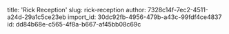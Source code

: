 title: 'Rick Reception'
slug: rick-reception
author: 7328c14f-7ec2-4511-a24d-29a1c5ce23eb
import_id: 30dc92fb-4956-479b-a43c-99fdf4ce4837
id: dd84b68e-c565-4f8a-b667-af45bb08c69c
